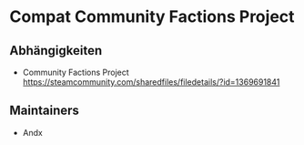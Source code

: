 # Compat Community Factions Project

## Abhängigkeiten

- Community Factions Project <https://steamcommunity.com/sharedfiles/filedetails/?id=1369691841>

## Maintainers

- Andx
